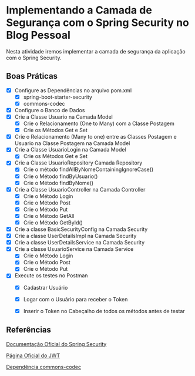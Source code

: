# Implementando a Camada de Segurança com o Spring Security no Blog Pessoal

Nesta atividade iremos implementar a camada de segurança da aplicação com o Spring Security. 

<h2>Boas Práticas</h2>

- [x] Configure as Dependências no arquivo pom.xml
  - [x] spring-boot-starter-security
  - [x] commons-codec
- [x] Configure o Banco de Dados
- [x] Crie a Classe Usuario na Camada Model
  - [x] Crie o Relacionamento (One to Many) com a Classe Postagem
  - [x] Crie os Métodos Get e Set
- [x] Crie o Relacionamento (Many to one) entre as Classes Postagem e Usuario na Classe Postagem na Camada Model
- [x] Crie a Classe UsuarioLogin na Camada Model
  - [x] Crie os Métodos Get e Set
- [x] Crie a Classe UsuarioRepository Camada Repository
  - [x] Crie o método findAllByNomeContainingIgnoreCase()
  - [x] Crie o Método findByUsuario()
  - [x] Crie o Método findByNome()
- [x] Crie a Classe UsuarioController na Camada Controller
  - [x] Crie o Método Login
  - [x] Crie o Método Post
  - [x] Crie o Método Put
  - [x] Crie o Método GetAll
  - [x] Crie o Método GetById()
- [x] Crie a classe BasicSecurityConfig na Camada Security
- [x] Crie a classe UserDetailsImpl na Camada Security
- [x] Crie a classe UserDetailsService na Camada Security
- [x] Crie a classe UsuarioService na Camada Service
  - [x] Crie o Método Login
  - [x] Crie o Método Post
  - [x] Crie o Método Put
- [x] Execute os testes no Postman
  - [x] Cadastrar Usuário
  - [x] Logar com o Usuário para receber o Token
  - [x] Inserir o Token no Cabeçalho de todos os métodos antes de testar


<h2>Referências</h2>

<a href="https://spring.io/projects/spring-security" target="_blank">Documentação Oficial do Spring Security</a>

<a href="https://jwt.io/" target="_blank">Página Oficial do JWT</a>

<a href="https://commons.apache.org/proper/commons-codec/" target="_blank">Dependência commons-codec</a>

